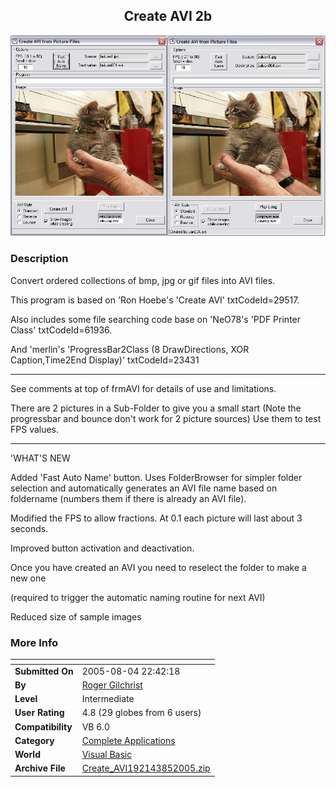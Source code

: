 ﻿<div align="center">

## Create AVI 2b

<img src="PIC200585216378239.jpg">
</div>

### Description

Convert ordered collections of bmp, jpg or gif files into AVI files.

This program is based on 'Ron Hoebe's 'Create AVI' txtCodeId=29517.

Also includes some file searching code base on 'NeO78's 'PDF Printer Class' txtCodeId=61936.

And 'merlin's 'ProgressBar2Class (8 DrawDirections, XOR Caption,Time2End Display)' txtCodeId=23431

----

See comments at top of frmAVI for details of use and limitations.

There are 2 pictures in a Sub-Folder to give you a small start (Note the progressbar and bounce don't work for 2 picture sources) Use them to test FPS values.

----

'WHAT'S NEW

Added 'Fast Auto Name' button. Uses FolderBrowser for simpler folder selection and automatically generates an AVI file name based on foldername (numbers them if there is already an AVI file).

Modified the FPS to allow fractions. At 0.1 each picture will last about 3 seconds.

Improved button activation and deactivation.

Once you have created an AVI you need to reselect the folder to make a new one

(required to trigger the automatic naming routine for next AVI)

Reduced size of sample images
 
### More Info
 


<span>             |<span>
---                |---
**Submitted On**   |2005-08-04 22:42:18
**By**             |[Roger Gilchrist](https://github.com/Planet-Source-Code/PSCIndex/blob/master/ByAuthor/roger-gilchrist.md)
**Level**          |Intermediate
**User Rating**    |4.8 (29 globes from 6 users)
**Compatibility**  |VB 6\.0
**Category**       |[Complete Applications](https://github.com/Planet-Source-Code/PSCIndex/blob/master/ByCategory/complete-applications__1-27.md)
**World**          |[Visual Basic](https://github.com/Planet-Source-Code/PSCIndex/blob/master/ByWorld/visual-basic.md)
**Archive File**   |[Create\_AVI192143852005\.zip](https://github.com/Planet-Source-Code/roger-gilchrist-create-avi-2b__1-61960/archive/master.zip)








